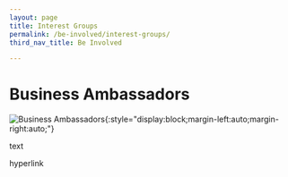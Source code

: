 ```yaml
---
layout: page
title: Interest Groups
permalink: /be-involved/interest-groups/
third_nav_title: Be Involved

---
```


# Business Ambassadors

![Business Ambassadors](https://www.tp.edu.sg/content/dam/tp-web/images/life@tp/cca/p10-interest-clubs/business_ambassadors.jpg){:style="display:block;margin-left:auto;margin-right:auto;"}

text

hyperlink